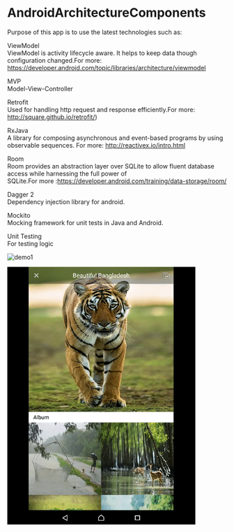 # AndroidArchitectureComponents
Purpose of this app is to use the latest technologies such as:

   ViewModel<br /> 
   ViewModel is activity lifecycle aware. It helps to keep data though configuration changed.For more:    
   https://developer.android.com/topic/libraries/architecture/viewmodel
    
   MVP<br /> 
   Model-View-Controller
   
   Retrofit<br /> 
   Used for handling http request and response efficiently.For more: http://square.github.io/retrofit/)
   
   RxJava<br /> 
   A library for composing asynchronous and event-based programs by using observable sequences. For more:
   http://reactivex.io/intro.html
   
   Room <br />Room provides an abstraction layer over SQLite to allow fluent database access while harnessing the full power of    
   SQLite.For more :https://developer.android.com/training/data-storage/room/
   
   Dagger 2<br />
   Dependency injection library for android.
   
   Mockito<br /> Mocking framework for unit tests in Java and Android.
   
   Unit Testing<br />For testing logic
    
 ![demo1](https://raw.githubusercontent.com/mdfazla/BeautifulBangladesh/master/1.gif)
 
 ![demo2](https://raw.githubusercontent.com/mdfazla/BeautifulBangladesh/master/2.gif)
